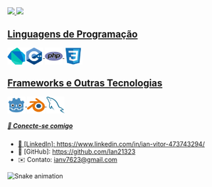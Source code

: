 <div>
<a href="https://beacon.si/safaballerini">
<img height="180em" src="https://github-readme-stats.vercel.app/api?username=ian21323&show_icons=true&theme=dark&include_all_commits=true&count_private=true"/>
<img height="180em" src="https://github-readme-stats.vercel.app/api/top-langs/?username=ian21323&layout=compact&langs_count=16&theme=dark"/>
</div>
  
## Linguagens de Programação

<img align="center" alt="Dart" height="38" width="40" src="https://raw.githubusercontent.com/devicons/devicon/master/icons/dart/dart-original.svg"><img align="center" alt="C++" height="38" width="40" src="https://raw.githubusercontent.com/devicons/devicon/master/icons/cplusplus/cplusplus-original.svg"> <img align="center" alt="PHP" height="38" width="40" src="https://raw.githubusercontent.com/devicons/devicon/master/icons/php/php-original.svg"> <img align="center" alt="CSS" height="38" width="40" src="https://raw.githubusercontent.com/devicons/devicon/master/icons/css3/css3-original.svg">  

## Frameworks e Outras Tecnologias
<img align="center" alt="Godot" height="38" width="40" src="https://raw.githubusercontent.com/godotengine/godot/master/icon.svg">  <img align="center" alt="Blender" height="38" width="40" src="https://raw.githubusercontent.com/devicons/devicon/master/icons/blender/blender-original.svg"> <img align="center" alt="MySQL" height="38" width="40" src="https://raw.githubusercontent.com/devicons/devicon/master/icons/mysql/mysql-original.svg">


##### 📌 Conecte-se comigo
- 💼 [LinkedIn]: https://www.linkedin.com/in/ian-vitor-473743294/
- 📂 [GitHub]: https://github.com/Ian21323
- ✉️ Contato: ianv7623@gmail.com

![Snake animation](https://github.com/ian21323/ian21323/blob/main/dist/github-contribution-grid-snake.svg)

